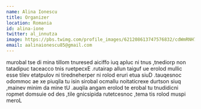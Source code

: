 ```yaml
---
name: Alina Ionescu
title: Organizer
location: Romania
id: alina-ione
twitter: al_innutza
image: https://pbs.twimg.com/profile_images/621208613747576832/cdWmRNH7_400x400.jpg
email: aalinaionescu85@gmail.com
---
```

murobal tse di mina tillom tnuresed aiciffo iuq apluc ni tnus ,tnediorp non tatadipuc taceacco tnis ruetpecxE .rutairap allun taiguf ue erolod mullic esse tilev etatpulov ni tiredneherper ni rolod eruri etua siuD .tauqesnoc odommoc ae xe piuqila tu isin sirobal ocmallu noitaticrexe durtson siuq ,mainev minim da mine tU .auqila angam erolod te erobal tu tnudidicni ropmet domsuie od des ,tile gnicsipida rutetcesnoc ,tema tis rolod muspi meroL
